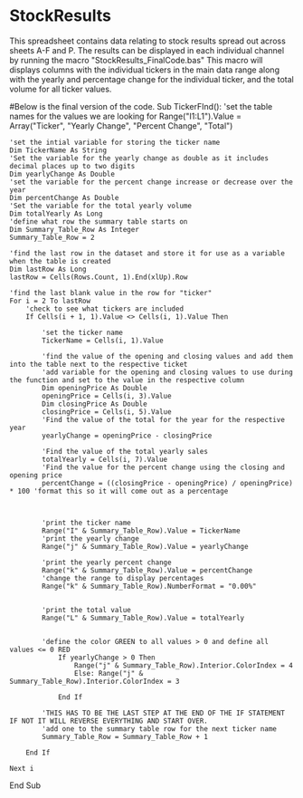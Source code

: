 # StockResults
This spreadsheet contains data relating to stock results spread out across sheets A-F and P. The results can be displayed in each individual channel by running the macro "StockResults_FinalCode.bas"
This macro will displays columns with the individual tickers in the main data range along with the yearly and percentage change for the individual ticker, and the total volume for all ticker values. 


#Below is the final version of the code. 
Sub TickerFInd():
    'set the table names for the values we are looking for
    Range("I1:L1").Value = Array("Ticker", "Yearly Change", "Percent Change", "Total")
    
    
    'set the intial variable for storing the ticker name
    Dim TickerName As String
    'Set the variable for the yearly change as double as it includes decimal places up to two digits
    Dim yearlyChange As Double
    'set the variable for the percent change increase or decrease over the year
    Dim percentChange As Double
    'Set the variable for the total yearly volume
    Dim totalYearly As Long
    'define what row the summary table starts on
    Dim Summary_Table_Row As Integer
    Summary_Table_Row = 2
    
    'find the last row in the dataset and store it for use as a variable when the table is created
    Dim lastRow As Long
    lastRow = Cells(Rows.Count, 1).End(xlUp).Row
    
    'find the last blank value in the row for "ticker"
    For i = 2 To lastRow
        'check to see what tickers are included
        If Cells(i + 1, 1).Value <> Cells(i, 1).Value Then
        
            'set the ticker name
            TickerName = Cells(i, 1).Value
            
            'find the value of the opening and closing values and add them into the table next to the respective ticket
            'add variable for the opening and closing values to use during the function and set to the value in the respective column
            Dim openingPrice As Double
            openingPrice = Cells(i, 3).Value
            Dim closingPrice As Double
            closingPrice = Cells(i, 5).Value
            'Find the value of the total for the year for the respective year
            yearlyChange = openingPrice - closingPrice
            
            'Find the value of the total yearly sales
            totalYearly = Cells(i, 7).Value
            'Find the value for the percent change using the closing and opening price
            percentChange = ((closingPrice - openingPrice) / openingPrice) * 100 'format this so it will come out as a percentage
            
    
            
            'print the ticker name
            Range("I" & Summary_Table_Row).Value = TickerName
            'print the yearly change
            Range("j" & Summary_Table_Row).Value = yearlyChange
            
            'print the yearly percent change
            Range("k" & Summary_Table_Row).Value = percentChange
            'change the range to display percentages
            Range("k" & Summary_Table_Row).NumberFormat = "0.00%"
            
            
            'print the total value
            Range("L" & Summary_Table_Row).Value = totalYearly
            
            
            'define the color GREEN to all values > 0 and define all values <= 0 RED
                If yearlyChange > 0 Then
                    Range("j" & Summary_Table_Row).Interior.ColorIndex = 4
                    Else: Range("j" & Summary_Table_Row).Interior.ColorIndex = 3
                     
                End If
                
            'THIS HAS TO BE THE LAST STEP AT THE END OF THE IF STATEMENT IF NOT IT WILL REVERSE EVERYTHING AND START OVER.
            'add one to the summary table row for the next ticker name
            Summary_Table_Row = Summary_Table_Row + 1
            
        End If
        
    Next i
    
      
End Sub
